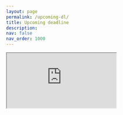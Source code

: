 ```yaml
---
layout: page
permalink: /upcoming-dl/
title: Upcoming deadline
description:
nav: false
nav_order: 1000
---
```


<iframe 
src="https://docs.google.com/spreadsheets/d/e/2PACX-1vRnx07SOvvYtjYIu9HMXmjWE7mmJxkyoi_ru4Irb_6vKTSCfrB6ejbNbE-QFllsyNWYEAcsXpwLQ-bh/pubhtml?gid=0&amp;single=true&amp;widget=true&amp;headers=false">
</iframe>
